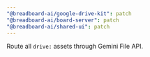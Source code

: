```yaml
---
"@breadboard-ai/google-drive-kit": patch
"@breadboard-ai/board-server": patch
"@breadboard-ai/shared-ui": patch
---
```


Route all `drive:` assets through Gemini File API.
